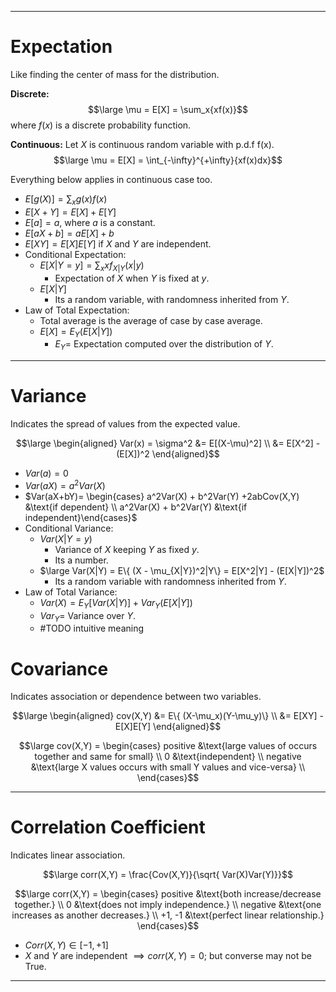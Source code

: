 
----
# Expectation
Like finding the center of mass for the distribution.  

**Discrete:**
$$\large \mu = E[X] = \sum_x{xf(x)}$$
where $f(x)$ is a discrete probability function.

**Continuous:**
Let $X$ is continuous random variable with p.d.f f(x).  
$$\large \mu = E[X] = \int_{-\infty}^{+\infty}{xf(x)dx}$$

Everything below applies in continuous case too.

- $E[g(X)] = \sum_x{g(x)f(x)}$
- $E[X+Y] = E[X] + E[Y]$
- $E[a]=a$, where $a$ is a constant.
- $E[aX+b] = aE[X] + b$
- $E[XY] = E[X]E[Y]$ if $X$ and $Y$ are independent.
- Conditional Expectation:
	- $E[X|Y=y] = \sum_x xf_{X|Y}(x|y)$
		- Expectation of $X$ when $Y$ is fixed at $y$.
	- $E[X|Y]$
		- Its a random variable, with randomness inherited from $Y$.
- Law of Total Expectation:
	- Total average is the average of case by case average.
	- $E[X] = E_Y(E[X|Y])$
		- $E_Y =$ Expectation computed over the distribution of $Y$.


----
# Variance
Indicates the spread of values from the expected value.  

$$\large \begin{aligned}
Var(x) = \sigma^2 
&= E[(X-\mu)^2] \\
&= E[X^2] - (E[X])^2
\end{aligned}$$
- $Var(a)=0$
- $Var(aX)=a^2Var(X)$
- $Var(aX+bY)= \begin{cases} a^2Var(X) + b^2Var(Y) +2abCov(X,Y) &\text{if dependent} \\ a^2Var(X) + b^2Var(Y) &\text{if independent}\end{cases}$
- Conditional Variance:
	- $Var(X|Y=y)$
		- Variance of $X$ keeping $Y$ as fixed $y$.
		- Its a number.
	- $\large Var(X|Y) = E\{ (X - \mu_{X|Y})^2|Y\} = E[X^2|Y] - (E[X|Y])^2$
		- Its a random variable with randomness inherited from $Y$.
- Law of Total Variance:
	- $Var(X) = E_Y[Var(X|Y)] + Var_Y(E[X|Y])$
	- $Var_Y =$ Variance over $Y$.
	- #TODO intuitive meaning

# Covariance
Indicates association or dependence between two variables.

$$\large \begin{aligned}
cov(X,Y) &= E\{ (X-\mu_x)(Y-\mu_y)\} \\
&= E[XY] - E[X]E[Y]
\end{aligned}$$

$$\large cov(X,Y) = \begin{cases}
positive &\text{large values of occurs together and same for small} \\
0 &\text{independent} \\
negative &\text{large X values occurs with small Y values and vice-versa} \\
\end{cases}$$

----
# Correlation Coefficient
Indicates linear association.

$$\large corr(X,Y) = \frac{Cov(X,Y)}{\sqrt{ Var(X)Var(Y)}}$$


$$\large corr(X,Y) = \begin{cases}
positive &\text{both increase/decrease together.} \\
0 &\text{does not imply independence.} \\
negative &\text{one increases as another decreases.} \\
+1, -1 &\text{perfect linear relationship.}
\end{cases}$$

- $Corr(X,Y) \in [-1,+1]$
- $X$ and $Y$ are independent $\implies corr(X,Y)=0$; but converse may not be True.

----
